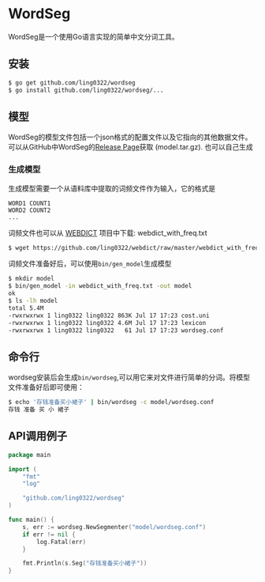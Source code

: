 # WordSeg
WordSeg是一个使用Go语言实现的简单中文分词工具。

## 安装
```sh
$ go get github.com/ling0322/wordseg
$ go install github.com/ling0322/wordseg/...
```

## 模型

WordSeg的模型文件包括一个json格式的配置文件以及它指向的其他数据文件。可以从GitHub中WordSeg的[Release Page](https://github.com/ling0322/wordseg/releases/tag/v0.1)获取 (model.tar.gz). 也可以自己生成

### 生成模型

生成模型需要一个从语料库中提取的词频文件作为输入，它的格式是
```
WORD1 COUNT1
WORD2 COUNT2
... 
```

词频文件也可以从 [WEBDICT](https://github.com/ling0322/webdict) 项目中下载: webdict_with_freq.txt

```sh
$ wget https://github.com/ling0322/webdict/raw/master/webdict_with_freq.txt
```

词频文件准备好后，可以使用`bin/gen_model`生成模型

```sh
$ mkdir model
$ bin/gen_model -in webdict_with_freq.txt -out model
ok
$ ls -lh model
total 5.4M
-rwxrwxrwx 1 ling0322 ling0322 863K Jul 17 17:23 cost.uni
-rwxrwxrwx 1 ling0322 ling0322 4.6M Jul 17 17:23 lexicon
-rwxrwxrwx 1 ling0322 ling0322   61 Jul 17 17:23 wordseg.conf
```

## 命令行

wordseg安装后会生成`bin/wordseg`,可以用它来对文件进行简单的分词。将模型文件准备好后即可使用：

```sh
$ echo '存钱准备买小裙子' | bin/wordseg -c model/wordseg.conf
存钱 准备 买 小 裙子
```

## API调用例子

```go
package main

import (
    "fmt"
    "log"

    "github.com/ling0322/wordseg"
)

func main() {
    s, err := wordseg.NewSegmenter("model/wordseg.conf")
    if err != nil {
        log.Fatal(err)
    }

    fmt.Println(s.Seg("存钱准备买小裙子"))
}
```

